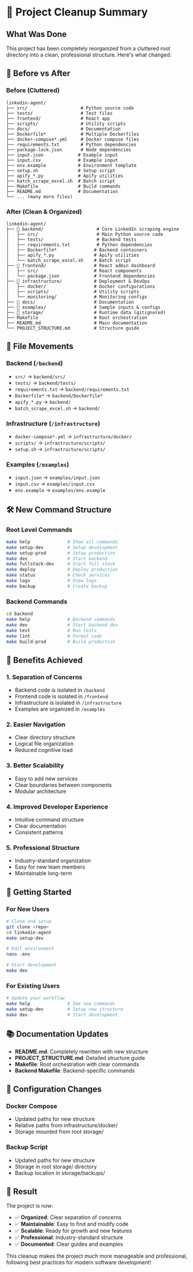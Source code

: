 # 🧹 Project Cleanup Summary

## What Was Done

This project has been completely reorganized from a cluttered root directory into a clean, professional structure. Here's what changed:

## 📁 Before vs After

### Before (Cluttered)
```
linkedin-agent/
├── src/                    # Python source code
├── tests/                  # Test files
├── frontend/               # React app
├── scripts/                # Utility scripts
├── docs/                   # Documentation
├── Dockerfile*             # Multiple Dockerfiles
├── docker-compose*.yml     # Docker compose files
├── requirements.txt        # Python dependencies
├── package-lock.json       # Node dependencies
├── input.json             # Example input
├── input.csv              # Example input
├── env.example            # Environment template
├── setup.sh               # Setup script
├── apify_*.py             # Apify utilities
├── batch_scrape_excel.sh  # Batch script
├── Makefile               # Build commands
├── README.md              # Documentation
└── ... (many more files)
```

### After (Clean & Organized)
```
linkedin-agent/
├── 📁 backend/                    # Core LinkedIn scraping engine
│   ├── src/                      # Main Python source code
│   ├── tests/                    # Backend tests
│   ├── requirements.txt          # Python dependencies
│   ├── Dockerfile*              # Backend containers
│   ├── apify_*.py               # Apify utilities
│   └── batch_scrape_excel.sh    # Batch script
├── 📁 frontend/                  # React admin dashboard
│   ├── src/                     # React components
│   └── package.json             # Frontend dependencies
├── 📁 infrastructure/            # Deployment & DevOps
│   ├── docker/                  # Docker configurations
│   ├── scripts/                 # Utility scripts
│   └── monitoring/              # Monitoring configs
├── 📁 docs/                      # Documentation
├── 📁 examples/                  # Sample inputs & configs
├── 📁 storage/                   # Runtime data (gitignored)
├── Makefile                     # Root orchestration
├── README.md                    # Main documentation
└── PROJECT_STRUCTURE.md         # Structure guide
```

## 🔄 File Movements

### Backend (`/backend`)
- `src/` → `backend/src/`
- `tests/` → `backend/tests/`
- `requirements.txt` → `backend/requirements.txt`
- `Dockerfile*` → `backend/Dockerfile*`
- `apify_*.py` → `backend/`
- `batch_scrape_excel.sh` → `backend/`

### Infrastructure (`/infrastructure`)
- `docker-compose*.yml` → `infrastructure/docker/`
- `scripts/` → `infrastructure/scripts/`
- `setup.sh` → `infrastructure/scripts/`

### Examples (`/examples`)
- `input.json` → `examples/input.json`
- `input.csv` → `examples/input.csv`
- `env.example` → `examples/env.example`

## 🛠️ New Command Structure

### Root Level Commands
```bash
make help              # Show all commands
make setup-dev         # Setup development
make setup-prod        # Setup production
make dev               # Start backend
make fullstack-dev     # Start full stack
make deploy            # Deploy production
make status            # Check services
make logs              # View logs
make backup            # Create backup
```

### Backend Commands
```bash
cd backend
make help              # Backend commands
make dev               # Start backend dev
make test              # Run tests
make lint              # Format code
make build-prod        # Build production
```

## 🎯 Benefits Achieved

### 1. **Separation of Concerns**
- Backend code is isolated in `/backend`
- Frontend code is isolated in `/frontend`
- Infrastructure is isolated in `/infrastructure`
- Examples are organized in `/examples`

### 2. **Easier Navigation**
- Clear directory structure
- Logical file organization
- Reduced cognitive load

### 3. **Better Scalability**
- Easy to add new services
- Clear boundaries between components
- Modular architecture

### 4. **Improved Developer Experience**
- Intuitive command structure
- Clear documentation
- Consistent patterns

### 5. **Professional Structure**
- Industry-standard organization
- Easy for new team members
- Maintainable long-term

## 🚀 Getting Started

### For New Users
```bash
# Clone and setup
git clone <repo>
cd linkedin-agent
make setup-dev

# Edit environment
nano .env

# Start development
make dev
```

### For Existing Users
```bash
# Update your workflow
make help              # See new commands
make setup-dev         # Setup new structure
make dev               # Start development
```

## 📚 Documentation Updates

- **README.md**: Completely rewritten with new structure
- **PROJECT_STRUCTURE.md**: Detailed structure guide
- **Makefile**: Root orchestration with clear commands
- **Backend Makefile**: Backend-specific commands

## 🔧 Configuration Changes

### Docker Compose
- Updated paths for new structure
- Relative paths from infrastructure/docker/
- Storage mounted from root storage/

### Backup Script
- Updated paths for new structure
- Storage in root storage/ directory
- Backup location in storage/backups/

## 🎉 Result

The project is now:
- ✅ **Organized**: Clear separation of concerns
- ✅ **Maintainable**: Easy to find and modify code
- ✅ **Scalable**: Ready for growth and new features
- ✅ **Professional**: Industry-standard structure
- ✅ **Documented**: Clear guides and examples

This cleanup makes the project much more manageable and professional, following best practices for modern software development!
